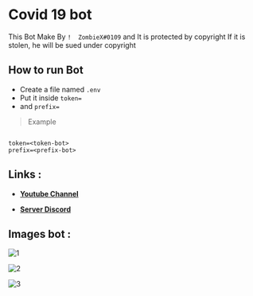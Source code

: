 # Covid 19 bot

This Bot Make By `!  ZombieX#0109` and It is protected by copyright
If it is stolen, he will be sued under copyright

## How to run Bot

* Create a file named `.env`
* Put it inside `token=`
* and `prefix=`
> Example


```

token=<token-bot>
prefix=<prefix-bot>

```

## Links :

* **[Youtube Channel](https://www.youtube.com/channel/UC0A5FZItuziL5iWIinQeKcQ)**

* **[Server Discord](https://discord.gg/ShFSHefcgp)**

## Images bot :

![1](https://cdn.discordapp.com/attachments/795356235003199518/798498252667617280/unknown.png)

![2](https://cdn.discordapp.com/attachments/795356235003199518/798498391063265300/unknown.png)

![3](https://cdn.discordapp.com/attachments/795356235003199518/798498532662312970/unknown.png)

